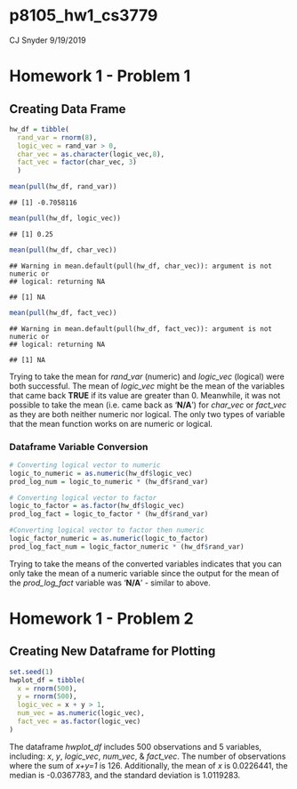 p8105\_hw1\_cs3779
================
CJ Snyder
9/19/2019

# Homework 1 - Problem 1

## Creating Data Frame

``` r
hw_df = tibble(
  rand_var = rnorm(8),
  logic_vec = rand_var > 0,
  char_vec = as.character(logic_vec,8),
  fact_vec = factor(char_vec, 3)
  )

mean(pull(hw_df, rand_var))
```

    ## [1] -0.7058116

``` r
mean(pull(hw_df, logic_vec))
```

    ## [1] 0.25

``` r
mean(pull(hw_df, char_vec))
```

    ## Warning in mean.default(pull(hw_df, char_vec)): argument is not numeric or
    ## logical: returning NA

    ## [1] NA

``` r
mean(pull(hw_df, fact_vec))
```

    ## Warning in mean.default(pull(hw_df, fact_vec)): argument is not numeric or
    ## logical: returning NA

    ## [1] NA

Trying to take the mean for *rand\_var* (numeric) and *logic\_vec*
(logical) were both successful. The mean of *logic\_vec* might be the
mean of the variables that came back **TRUE** if its value are greater
than 0. Meanwhile, it was not possible to take the mean (i.e. came back
as ‘**N/A**’) for *char\_vec* or *fact\_vec* as they are both neither
numeric nor logical. The only two types of variable that the mean
function works on are numeric or logical.

### Dataframe Variable Conversion

``` r
# Converting logical vector to numeric
logic_to_numeric = as.numeric(hw_df$logic_vec)
prod_log_num = logic_to_numeric * (hw_df$rand_var)

# Converting logical vector to factor
logic_to_factor = as.factor(hw_df$logic_vec)
prod_log_fact = logic_to_factor * (hw_df$rand_var)

#Converting logical vector to factor then numeric
logic_factor_numeric = as.numeric(logic_to_factor)
prod_log_fact_num = logic_factor_numeric * (hw_df$rand_var)
```

Trying to take the means of the converted variables indicates that you
can only take the mean of a numeric variable since the output for the
mean of the *prod\_log\_fact* variable was ‘**N/A**’ - similar to above.

# Homework 1 - Problem 2

## Creating New Dataframe for Plotting

``` r
set.seed(1)
hwplot_df = tibble(
  x = rnorm(500),
  y = rnorm(500),
  logic_vec = x + y > 1,
  num_vec = as.numeric(logic_vec),
  fact_vec = as.factor(logic_vec)
)
```

The dataframe *hwplot\_df* includes 500 observations and 5 variables,
including: *x*, *y*, *logic\_vec*, *num\_vec*, & *fact\_vec*. The number
of observations where the sum of *x+y=1* is 126. Additionally, the mean
of *x* is 0.0226441, the median is -0.0367783, and the standard
deviation is 1.0119283.
